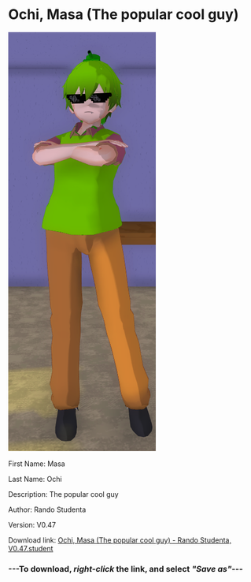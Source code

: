 # Ochi, Masa (The popular cool guy)

<img src="https://raw.githubusercontent.com/Arbiter1223/Daigaku-Gurashi-Custom-Students/master/Students/Files/Ochi%2C%20Masa%20(The%20popular%20cool%20guy).png" title="Ochi, Masa (The popular cool guy) - Rando Studenta, V0.47">

First Name: Masa

Last Name: Ochi

Description: The popular cool guy

Author: Rando Studenta

Version: V0.47

Download link: <a href="https://raw.githubusercontent.com/Arbiter1223/Daigaku-Gurashi-Custom-Students/master/Students/Files/Ochi%2C%20Masa%20(The%20popular%20cool%20guy)%20-%20Rando%20Studenta%2C%20V0.47.student">Ochi, Masa (The popular cool guy) - Rando Studenta, V0.47.student</a>

### ---**To download, _right-click_ the link, and select _"Save as"_**---
